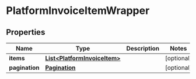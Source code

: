 

# PlatformInvoiceItemWrapper


## Properties

Name | Type | Description | Notes
------------ | ------------- | ------------- | -------------
**items** | [**List&lt;PlatformInvoiceItem&gt;**](PlatformInvoiceItem.md) |  |  [optional]
**pagination** | [**Pagination**](Pagination.md) |  |  [optional]



